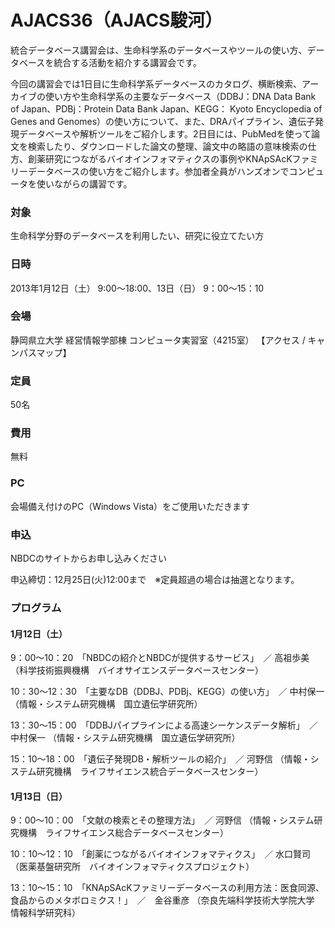 # AJACS36（AJACS駿河）

統合データベース講習会は、生命科学系のデータベースやツールの使い方、データベースを統合する活動を紹介する講習会です。

今回の講習会では1日目に生命科学系データベースのカタログ、横断検索、アーカイブの使い方や生命科学系の主要なデータベース（DDBJ：DNA Data Bank of Japan、PDBj：Protein Data Bank Japan、KEGG： Kyoto Encyclopedia of Genes and Genomes）の使い方について、また、DRAパイプライン、遺伝子発現データベースや解析ツールをご紹介します。2日目には、PubMedを使って論文を検索したり、ダウンロードした論文の整理、論文中の略語の意味検索の仕方、創薬研究につながるバイオインフォマティクスの事例やKNApSAcKファミリーデータベースの使い方をご紹介します。参加者全員がハンズオンでコンピュータを使いながらの講習です。

### 対象
生命科学分野のデータベースを利用したい、研究に役立てたい方
### 日時
2013年1月12日（土） 9:00～18:00、13日（日） 9：00～15：10
### 会場
静岡県立大学 経営情報学部棟 コンピュータ実習室（4215室） 【アクセス / キャンパスマップ】
### 定員
50名
### 費用
無料
### PC
会場備え付けのPC（Windows Vista）をご使用いただきます
### 申込
NBDCのサイトからお申し込みください

申込締切：12月25日(火)12:00まで　※定員超過の場合は抽選となります。

### プログラム
#### 1月12日（土）
9：00～10：20　「NBDCの紹介とNBDCが提供するサービス」　／ 高祖歩美 （科学技術振興機構　バイオサイエンスデータベースセンター）

10：30～12：30　「主要なDB（DDBJ、PDBj、KEGG）の使い方」　／ 中村保一 （情報・システム研究機構　国立遺伝学研究所）

13：30～15：00　「DDBJパイプラインによる高速シーケンスデータ解析」　／ 中村保一 （情報・システム研究機構　国立遺伝学研究所） 

15：10～18：00　「遺伝子発現DB・解析ツールの紹介」　／ 河野信 （情報・システム研究機構　ライフサイエンス統合データベースセンター）

#### 1月13日（日）
9：00～10：00　「文献の検索とその整理方法」　／ 河野信 （情報・システム研究機構　ライフサイエンス総合データベースセンター）

10：10～12：10　「創薬につながるバイオインフォマティクス」　／ 水口賢司 （医薬基盤研究所　バイオインフォマティクスプロジェクト）

13：10～15：10　「KNApSAcKファミリーデータベースの利用方法：医食同源、食品からのメタボロミクス！」　／　金谷重彦 （奈良先端科学技術大学院大学　情報科学研究科）
